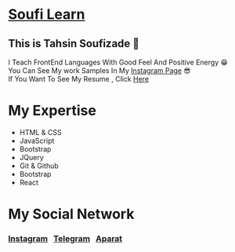 # [Soufi Learn](https://instagram.com/soufi_learn)

## This is Tahsin Soufizade 💙

I Teach FrontEnd Languages With Good Feel And Positive Energy 😁 <br/>
You Can See My work Samples In My [Instagram Page](https://instagram.com/soufi_learn) 😎 <br/>
If You Want To See My Resume , Click [Here](https://tahsin-soufizade.netlify.app)

# My Expertise
* HTML & CSS
* JavaScript
* Bootstrap
* JQuery
* Git & Github
* Bootstrap
* React

# My Social Network
### [Instagram](https://instagram.com/soufi_learn) &nbsp; [Telegram](https://t.me/soufi_learn) &nbsp; [Aparat](https://www.aparat.com/soufi_learn)
